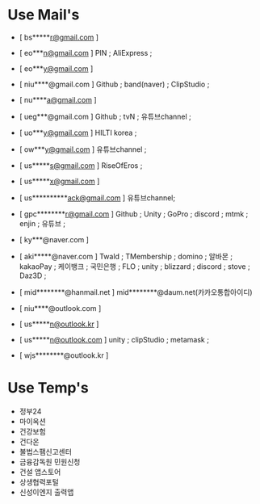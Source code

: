 Use Mail's
==========
- [ bs*****r@gmail.com ]
  
- [ eo***n@gmail.com ]
  PIN ; AliExpress ;
- [ eo***y@gmail.com ]
  
- [ niu****@gmail.com ]
  Github ; band(naver) ; ClipStudio ;
- [ nu****a@gmail.com ]
  
- [ ueg***@gmail.com ]
  Github ; tvN ; 유튜브channel ;
- [ uo***y@gmail.com ]
  HILTI korea ;
- [ ow***y@gmail.com ]
  유튜브channel ;
- [ us*****s@gmail.com ]
  RiseOfEros ;
- [ us*****x@gmail.com ]
  
- [ us**********ack@gmail.com ]
  유튜브channel;
- [ gpc********r@gmail.com ]
  Github ; Unity ; GoPro ; discord ; mtmk ; enjin ; 유튜브 ;
- [ ky***@naver.com ]
  
- [ aki*****@naver.com ]
  Twald ; TMembership ; domino ; 알바몬 ; kakaoPay ; 케이뱅크 ; 국민은행 ;
  FLO ; unity ; blizzard ; discord ; stove ; Daz3D ;
- [ mid********@hanmail.net ] mid********@daum.net(카카오통합아이디)
  
- [ niu****@outlook.com ]
  
- [ us*****n@outlook.kr ]
  
- [ us*****n@outlook.com ]
  unity ; clipStudio ; metamask ;
- [ wjs********@outlook.kr ]

Use Temp's
==========
- 정부24
- 마이옥션
- 건강보험
- 건다온
- 불법스팸신고센터
- 금융감독원 민원신청
- 건설 앱스토어
- 상생협력포털
- 신성이엔지 출력앱
